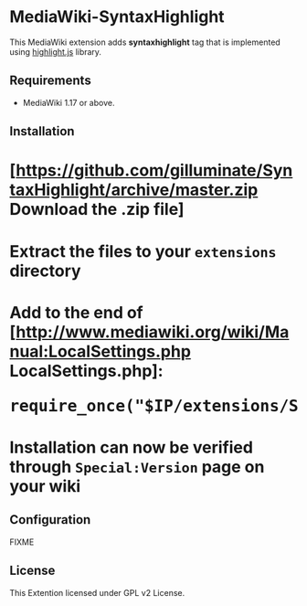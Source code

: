 # MediaWiki-SyntaxHighlight

This MediaWiki extension adds **syntaxhighlight** tag that is implemented using
[highlight.js](http://highlightjs.org/) library.

## Requirements

* MediaWiki 1.17 or above.

## Installation

# [https://github.com/gilluminate/SyntaxHighlight/archive/master.zip Download the .zip file]
# Extract the files to your <code>extensions</code> directory
# Add to the end of [http://www.mediawiki.org/wiki/Manual:LocalSettings.php LocalSettings.php]: <pre>require_once("$IP/extensions/SyntaxHighlight/SyntaxHighlight.php");</pre>
# Installation can now be verified through <code>Special:Version</code> page on your wiki

## Configuration

FIXME

## License

This Extention licensed under GPL v2 License.